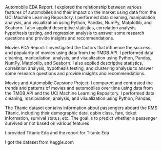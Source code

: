 Automobile EDA Report: I explored the relationship between various features of automobiles and their impact on the market using data from the UCI Machine Learning Repository. I performed data cleaning, manipulation, analysis, and visualization using Python, Pandas, NumPy, Matplotlib, and Seaborn. I also applied descriptive statistics, correlation analysis, hypothesis testing, and regression analysis to answer some research questions and provide insights and recommendations.

Movies EDA Report: I investigated the factors that influence the success and popularity of movies using data from the TMDB API. I performed data cleaning, manipulation, analysis, and visualization using Python, Pandas, NumPy, Matplotlib, and Seaborn. I also applied descriptive statistics, correlation analysis, hypothesis testing, and clustering analysis to answer some research questions and provide insights and recommendations.

Movies and Automobile Capstone Project: I compared and contrasted the trends and patterns of movies and automobiles over time using data from the TMDB API and the UCI Machine Learning Repository. I performed data cleaning, manipulation, analysis, and visualization using Python, Pandas,

The Titanic dataset contains information about passengers aboard the RMS Titanic, including their demographic data, cabin class, fare, ticket information, survival status, etc. The goal is to predict whether a passenger survived or not based on various features

I provided Titanic Eda and the report for Titanic Eda

I got the dataset from Kaggle.com 


